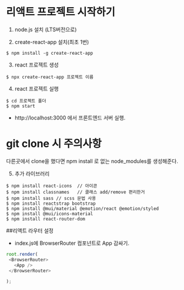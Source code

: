 
# 리액트 프로젝트 시작하기

1. node.js 설치 (LTS버전으로)

2. create-react-app 설치(최초 1번)
```
$ npm install -g create-react-app
```

3. react 프로젝트 생성
```
$ npx create-react-app 프로젝트 이름
```

4. react 프로젝트 실행
```
$ cd 프로젝트 폴더
$ npm start
```

- http://localhost:3000 에서 프론트엔드 서버 실행.

# git clone 시 주의사항
 다른곳에서 clone을 했다면 npm install 로 없는 node_modules를 생성해준다.

5. 추가 라이브러리
 ```
$ npm install react-icons  // 아이콘
$ npm install classnames   // 클래스 add/remove 편리한거
$ npm install sass // scss 문법 사용
$ npm install reactstrap bootstrap
$ npm install @mui/material @emotion/react @emotion/styled
$ npm install @mui/icons-material
$ npm install react-router-dom
```

##리액트 라우터 설정
 - index.js에 BrowserRouter 컴포넌트로 App 감싸기.

 ```JavaScript
 root.render(
  <BrowserRouter>
    <App />
  </BrowserRouter>
  
);
```
